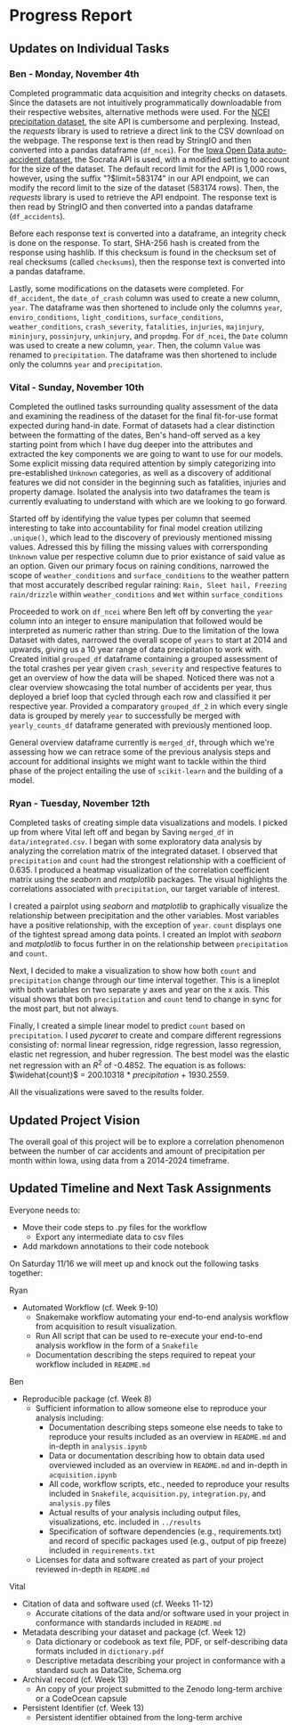 # Progress Report

## Updates on Individual Tasks

### Ben - Monday, November 4th

Completed programmatic data acquisition and integrity checks on datasets. Since the datasets are not intuitively programmatically downloadable from their respective websites, alternative methods were used. For the [NCEI precipitation dataset](https://www.ncei.noaa.gov/access/monitoring/climate-at-a-glance/statewide/time-series/13/pcp/1/9/1895-2024?base_prd=true&begbaseyear=1901&endbaseyear=2000), the site API is cumbersome and perplexing. Instead, the *requests* library is used to retrieve a direct link to the CSV download on the webpage. The response text is then read by StringIO and then converted into a pandas dataframe (`df_ncei`). For the [Iowa Open Data auto-accident dataset](https://data.iowa.gov/Crashes/Vehicle-Crashes-in-Iowa/tw78-ziwj/about_data), the Socrata API is used, with a modified setting to account for the size of the dataset. The default record limit for the API is 1,000 rows, however, using the suffix "?$limit=583174" in our API endpoint, we can modify the record limit to the size of the dataset (583174 rows). Then, the *requests* library is used to retrieve the API endpoint. The response text is then read by StringIO and then converted into a pandas dataframe (`df_accidents`).

Before each response text is converted into a dataframe, an integrity check is done on the response. To start, SHA-256 hash is created from the response using hashlib. If this checksum is found in the checksum set of real checksums (called `checksums`), then the response text is converted into a pandas dataframe.

Lastly, some modifications on the datasets were completed. For `df_accident`, the `date_of_crash` column was used to create a new column, `year`. The dataframe was then shortened to include only the columns `year`, `enviro_conditions`, `light_conditions`, `surface_conditions`, `weather_conditions`, `crash_severity`, `fatalities`, `injuries`, `majinjury`, `mininjury`, `possinjury`, `unkinjury`, and `propdmg`. For `df_ncei`, the `Date` column was used to create a new column, `year`. Then, the column `Value` was renamed to `precipitation`. The dataframe was then shortened to include only the columns `year` and `precipitation`.

### Vital - Sunday, November 10th 

Completed the outlined tasks surrounding quality assessment of the data and examining the readiness of the dataset for the final fit-for-use format expected during hand-in date. Format of datasets had a clear distinction between the formatting of the dates, Ben's hand-off served as a key starting point from which I have dug deeper into the attributes and extracted the key components we are going to want to use for our models. Some explicit missing data required attention by simply categorizing into pre-established `Unknown` categories, as well as a discovery of additional features we did not consider in the beginning such as fatalities, injuries and property damage. Isolated the analysis into two dataframes the team is currently evaluating to understand with which are we looking to go forward. 

Started off by identifying the value types per column that seemed interesting to take into accountability for final model creation utilizing `.unique()`, which lead to the discovery of previously mentioned missing values. Adressed this by filling the missing values with corrersponding `Unknown` value per respective column due to prior existance of said value as an option. Given our primary focus on raining conditions, narrowed the scope of `weather_conditions` and `surface_conditions` to the weather pattern that most accurately described regular raining: `Rain, Sleet hail, Freezing rain/drizzle` within `weather_conditions` and `Wet` within `surface_conditions`

Proceeded to work on `df_ncei` where Ben left off by converting the `year` column into an integer to ensure manipulation that followed would be interpreted as numeric rather than string. Due to the limitation of the Iowa Dataset with dates, narrowed the overall scope of `years` to start at 2014 and upwards, giving us a 10 year range of data precipitation to work with. Created initial `grouped_df` dataframe containing a grouped assessment of the total crashes per year given `crash_severity` and respective features to get an overview of how the data will be shaped. Noticed there was not a clear overview showcasing the total number of accidents per year, thus deployed a brief loop that cycled through each row and classified it per respective year. Provided a comparatory `grouped_df_2` in which every single data is grouped by merely `year` to successfully be merged with `yearly_counts_df` dataframe generated with previously mentioned loop. 

General overview dataframe currently is `merged_df`, through which we're assessing how we can retrace some of the previous analysis steps and account for additional insights we might want to tackle within the third phase of the project entailing the use of `scikit-learn` and the building of a model. 

### Ryan - Tuesday, November 12th

Completed tasks of creating simple data visualizations and models. I picked up from where Vital left off and began by Saving `merged_df` in `data/integrated.csv`. I began with some exploratory data analysis by analyzing the correlation matrix of the integrated dataset. I observed that `precipitation` and `count` had the strongest relationship with a coefficient of 0.635. I produced a heatmap visualization of the correlation coefficient matrix using the *seaborn* and *matplotlib* packages. The visual highlights the correlations associated with `precipitation`, our target variable of interest.

I created a pairplot using *seaborn* and *matplotlib* to graphically visualize the relationship between precipitation and the other variables. Most variables have a positive relationship, with the exception of `year`. `count` displays one of the tightest spread among data points. I created an lmplot with *seaborn* and *matplotlib* to focus further in on the relationship between `precipitation` and `count`.

Next, I decided to make a visualization to show how both `count` and `precipitation` change through our time interval together. This is a lineplot with both variables on two separate y axes and year on the x axis. This visual shows that both `precipitation` and `count` tend to change in sync for the most part, but not always.

Finally, I created a simple linear model to predict `count` based on `precipitation`. I used *pycaret* to create and compare different regressions consisting of: normal linear regression, ridge regression, lasso regression, elastic net regression, and huber regression. The best model was the elastic net regression with an $R^2$ of -0.4852. The equation is as follows: $\widehat{count}$ $=$ $200.10318$ $*$ $precipitation$ $+$ $1930.2559$.

All the visualizations were saved to the results folder.

## Updated Project Vision

The overall goal of this project will be to explore a correlation phenomenon between the number of car accidents and amount of precipitation per month within Iowa, using data from a 2014-2024 timeframe. 

## Updated Timeline and Next Task Assignments

Everyone needs to:

* Move their code steps to .py files for the workflow
    * Export any intermediate data to csv files
* Add markdown annotations to their code notebook

On Saturday 11/16 we will meet up and knock out the following tasks together:

Ryan
* Automated Workflow (cf. Week 9-10)
    * Snakemake workflow automating your end-to-end analysis workflow from acquisition to result visualization.
    * Run All script that can be used to re-execute your end-to-end analysis workflow in the form of a `Snakefile`
    * Documentation describing the steps required to repeat your workflow included in `README.md`

Ben
* Reproducible package (cf. Week 8)
    * Sufficient information to allow someone else to reproduce your analysis including:
        * Documentation describing steps someone else needs to take to reproduce your results included as an overview in `README.md` and in-depth in `analysis.ipynb`
        * Data or documentation describing how to obtain data used overviewed included as an overview in `README.md` and in-depth in `acquisition.ipynb`
        * All code, workflow scripts, etc., needed to reproduce your results included in `Snakefile`, `acquisition.py`, `integration.py`, and `analysis.py` files
        * Actual results of your analysis including output files, visualizations, etc. included in `../results`
        * Specification of software dependencies (e.g., requirements.txt) and record of specific packages used (e.g., output of pip freeze) included in `requirements.txt`
    * Licenses for data and software created as part of your project reviewed in-depth in `README.md`

Vital
* Citation of data and software used (cf. Weeks 11-12)
    * Accurate citations of the data and/or software used in your project in conformance with standards included in `README.md`
* Metadata describing your dataset and package (cf. Week 12)
    * Data dictionary or codebook as text file, PDF, or self-describing data formats included in `dictionary.pdf`
    * Descriptive metadata describing your project in conformance with a standard such as DataCite, Schema.org
* Archival record (cf. Week 13)
    * An copy of your project submitted to the Zenodo long-term archive or a CodeOcean capsule
* Persistent Identifier (cf. Week 13)
    * Persistent identifier obtained from the long-term archive